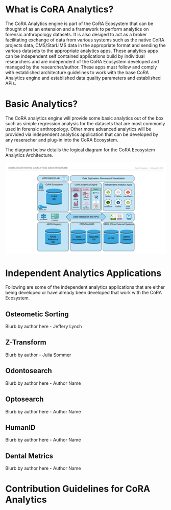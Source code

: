 # What is CoRA Analytics?

The CoRA Analytics engine is part of the CoRA Ecosystem that can be thought of as an entension and a framework to perform analytics on forensic anthropology datasets. It is also desiged to act as a broker facilitating exchange of data from various systems such as the native CoRA projects data, CMS/StarLIMS data in the appropriate format and sending the various datasets to the appropriate analytics apps. These analytics apps can be independent self contained applications build by individual researchers and are independent of the CoRA Ecosystem developed and managed by the researcher/author. These apps must follow and comply with established architecture guidelines to work with the base CoRA Analytics engine and established data quality parameters and established APIs. 

# Basic Analytics?
The CoRA analytics engine will provide some basic analytics out of the box such as simple regression analysis for the datasets that are most commonly used in forensic anthropology. Other more advanced analytics will be provided via independent analytics application that can be developed by any reseracher and plug-in into the CoRA Ecosystem. 

The diagram below details the logical diagram for the CoRA Ecosystem Analytics Architecture.

![CoRA Ecosystem Analytics Architecture](../images/architecture/Cora-Ecosystem-Analytics-Architecture-Diagram.png)

# Independent Analytics Applications
Following are some of the independent analytics applications that are either being developed or have already been developed that work with the CoRA Ecosystem.

## Osteometic Sorting
Blurb by author here - Jeffery Lynch

## Z-Transform
Blurb by author - Julia Sommer

## Odontosearch
Blurb by author here - Author Name

## Optosearch
Blurb by author here - Author Name

## HumanID
Blurb by author here - Author Name

## Dental Metrics
Blurb by author here - Author Name

# Contribution Guidelines for CoRA Analytics

